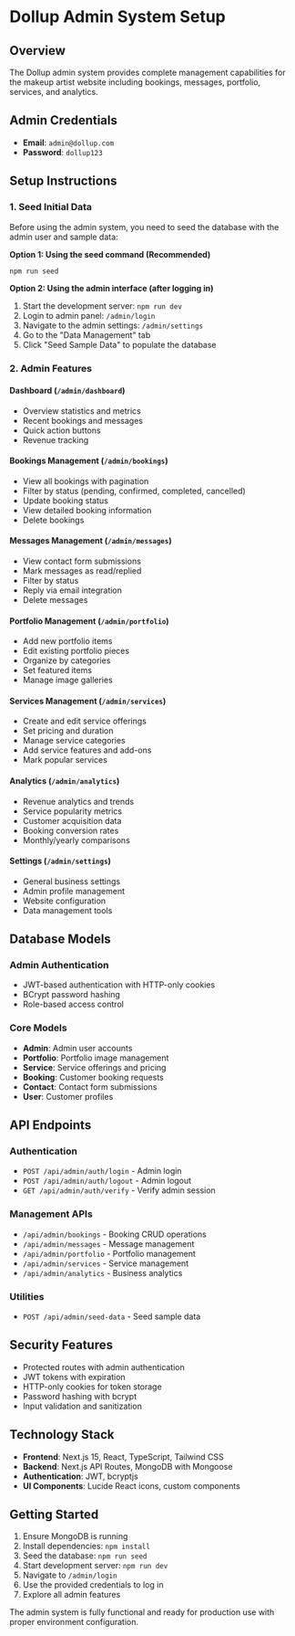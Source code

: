 # Dollup Admin System Setup

## Overview
The Dollup admin system provides complete management capabilities for the makeup artist website including bookings, messages, portfolio, services, and analytics.

## Admin Credentials
- **Email**: `admin@dollup.com`
- **Password**: `dollup123`

## Setup Instructions

### 1. Seed Initial Data
Before using the admin system, you need to seed the database with the admin user and sample data:

**Option 1: Using the seed command (Recommended)**
```bash
npm run seed
```

**Option 2: Using the admin interface (after logging in)**
1. Start the development server: `npm run dev`
2. Login to admin panel: `/admin/login`
3. Navigate to the admin settings: `/admin/settings`
4. Go to the "Data Management" tab
5. Click "Seed Sample Data" to populate the database

### 2. Admin Features

#### Dashboard (`/admin/dashboard`)
- Overview statistics and metrics
- Recent bookings and messages
- Quick action buttons
- Revenue tracking

#### Bookings Management (`/admin/bookings`)
- View all bookings with pagination
- Filter by status (pending, confirmed, completed, cancelled)
- Update booking status
- View detailed booking information
- Delete bookings

#### Messages Management (`/admin/messages`)
- View contact form submissions
- Mark messages as read/replied
- Filter by status
- Reply via email integration
- Delete messages

#### Portfolio Management (`/admin/portfolio`)
- Add new portfolio items
- Edit existing portfolio pieces
- Organize by categories
- Set featured items
- Manage image galleries

#### Services Management (`/admin/services`)
- Create and edit service offerings
- Set pricing and duration
- Manage service categories
- Add service features and add-ons
- Mark popular services

#### Analytics (`/admin/analytics`)
- Revenue analytics and trends
- Service popularity metrics
- Customer acquisition data
- Booking conversion rates
- Monthly/yearly comparisons

#### Settings (`/admin/settings`)
- General business settings
- Admin profile management
- Website configuration
- Data management tools

## Database Models

### Admin Authentication
- JWT-based authentication with HTTP-only cookies
- BCrypt password hashing
- Role-based access control

### Core Models
- **Admin**: Admin user accounts
- **Portfolio**: Portfolio image management
- **Service**: Service offerings and pricing
- **Booking**: Customer booking requests
- **Contact**: Contact form submissions
- **User**: Customer profiles

## API Endpoints

### Authentication
- `POST /api/admin/auth/login` - Admin login
- `POST /api/admin/auth/logout` - Admin logout
- `GET /api/admin/auth/verify` - Verify admin session

### Management APIs
- `/api/admin/bookings` - Booking CRUD operations
- `/api/admin/messages` - Message management
- `/api/admin/portfolio` - Portfolio management
- `/api/admin/services` - Service management
- `/api/admin/analytics` - Business analytics

### Utilities
- `POST /api/admin/seed-data` - Seed sample data

## Security Features
- Protected routes with admin authentication
- JWT tokens with expiration
- HTTP-only cookies for token storage
- Password hashing with bcrypt
- Input validation and sanitization

## Technology Stack
- **Frontend**: Next.js 15, React, TypeScript, Tailwind CSS
- **Backend**: Next.js API Routes, MongoDB with Mongoose
- **Authentication**: JWT, bcryptjs
- **UI Components**: Lucide React icons, custom components

## Getting Started
1. Ensure MongoDB is running
2. Install dependencies: `npm install`
3. Seed the database: `npm run seed`
4. Start development server: `npm run dev`
5. Navigate to `/admin/login`
6. Use the provided credentials to log in
7. Explore all admin features

The admin system is fully functional and ready for production use with proper environment configuration. 